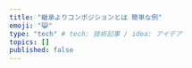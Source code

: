 ```yaml
---
title: "継承よりコンポジションとは 簡単な例"
emoji: "😸"
type: "tech" # tech: 技術記事 / idea: アイデア
topics: []
published: false
---
```

